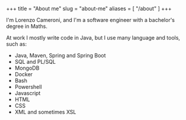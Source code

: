 +++
title = "About me"
slug = "about-me"
aliases = [
    "/about"
]
+++

I'm Lorenzo Cameroni, and I'm a software engineer with a bachelor's degree in Maths.

At work I mostly write code in Java, but I use many language and tools, such as:

- Java, Maven, Spring and Spring Boot
- SQL and PL/SQL
- MongoDB
- Docker
- Bash
- Powershell
- Javascript
- HTML
- CSS
- XML and sometimes XSL